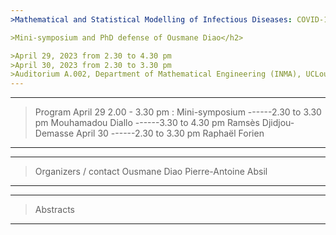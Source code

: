 ```yaml
---
>Mathematical and Statistical Modelling of Infectious Diseases: COVID-19 and Malaria

>Mini-symposium and PhD defense of Ousmane Diao</h2>

>April 29, 2023 from 2.30 to 4.30 pm
>April 30, 2023 from 2.30 to 3.30 pm
>Auditorium A.002, Department of Mathematical Engineering (INMA), UCLouvain, Louvain-la-Neuve
---
```

---
>Program
>April 29
>2.00 - 3.30 pm : Mini-symposium
>------2.30 to 3.30 pm Mouhamadou Diallo
>------3.30 to 4.30 pm Ramsès Djidjou-Demasse
>April 30
>------2.30 to 3.30 pm Raphaël Forien
---
---
>Organizers / contact
>Ousmane Diao
>Pierre-Antoine Absil
---

---
>Abstracts
>
---



